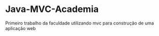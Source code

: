 # Java-MVC-Academia
Primeiro trabalho da faculdade utilizando mvc para construção de uma aplicação web
